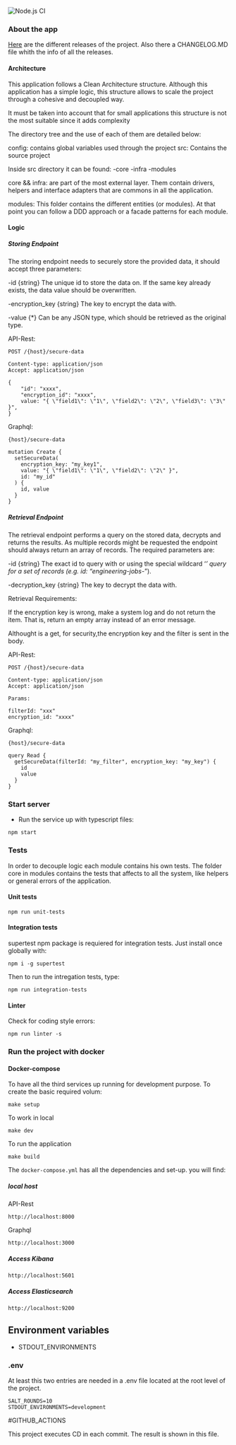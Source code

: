 ![Node.js CI](https://github.com/rubenlupi/secure-data/workflows/Node.js%20CI/badge.svg)

### About the app

[Here](https://github.com/rubenlupi/secure-data/releases) are the different releases of the project. Also there a CHANGELOG.MD file whith the info of all the releases.

#### Architecture
This application follows a Clean Architecture structure. Although this application has a simple logic, this structure allows to scale the project through a cohesive and decoupled way.

It must be taken into account that for small applications this structure is not the most suitable since it adds complexity

The directory tree and the use of each of them are detailed below:

config: contains global variables used through the project
src: Contains the source project

Inside src directory it can be found:
-core
-infra
-modules

core && infra: are part of the most external layer. Them contain drivers, helpers and interface adapters that are commons in all the application.

modules: This folder contains the different entities (or modules). At that point you can follow a DDD approach or a facade patterns for each module.

#### Logic
##### Storing Endpoint
The storing endpoint needs to securely store the provided data, it should accept
three parameters:

-id {string} The unique id to store the data on. If the same key already exists,
the data value should be overwritten.

-encryption_key {string} The key to encrypt the data with.

-value {*} Can be any JSON type, which should be retrieved as the original type.

API-Rest:

```
POST /{host}/secure-data

Content-type: application/json
Accept: application/json

{
    "id": "xxxx",
    "encryption_id": "xxxx",
    value: "{ \"field1\": \"1\", \"field2\": \"2\", \"field3\": \"3\" }",
}
```

Graphql:

```
{host}/secure-data

mutation Create {
  setSecureData(
    encryption_key: "my_key1",
    value: "{ \"field1\": \"1\", \"field2\": \"2\" }",
    id: "my_id"
  ) {
    id, value
  }
}
```

##### Retrieval Endpoint

The retrieval endpoint performs a query on the stored data, decrypts and returns the
results. As multiple records might be requested the endpoint should always return
an array of records. The required parameters are:

-id {string} The exact id to query with or using the special wildcard ‘*’ query for
a set of records (e.g. id: “engineering-jobs-*”).

-decryption_key {string} The key to decrypt the data with.

Retrieval Requirements:

If the encryption key is wrong, make a system log and do not return the item. That is,
return an empty array instead of an error message.

Althought is a get, for security,the encryption key and the filter is sent in the body.

API-Rest:

```
POST /{host}/secure-data

Content-type: application/json
Accept: application/json

Params: 

filterId: "xxx"
encryption_id: "xxxx"
```

Graphql:

```
{host}/secure-data

query Read {
  getSecureData(filterId: "my_filter", encryption_key: "my_key") {
    id
    value
  }
}
```

### Start server
- Run the service up with typescript files:
```
npm start
```
### Tests

In order to decouple logic each module contains his own tests.
The folder core in modules contains the tests that affects to all the system, like helpers or general errors of the application.

#### Unit tests
```
npm run unit-tests
```

#### Integration tests
supertest npm package is requiered for integration tests. Just install once globally with:

```
npm i -g supertest
```

Then to run the intregation tests, type:

```
npm run integration-tests
```

#### Linter
Check for coding style errors:
```
npm run linter -s
```

### Run the project with docker
#### Docker-compose
To have all the third services up running for development purpose.
To create the basic required volum:
```
make setup
```

To work in local
```
make dev
```

To run the application
```
make build
```

The `docker-compose.yml` has all the dependencies and set-up. you will find:

##### local host

API-Rest
```
http://localhost:8000
```

Graphql
```
http://localhost:3000
```

##### Access Kibana
```
http://localhost:5601
```

##### Access Elasticsearch
```
http://localhost:9200
```

## Environment variables
- STDOUT_ENVIRONMENTS

### .env
At least this two entries are needed in a .env file located at the root level of the project.

```
SALT_ROUNDS=10
STDOUT_ENVIRONMENTS=development
```

#GITHUB_ACTIONS

This project executes CD in each commit. The result is shown in this file.
